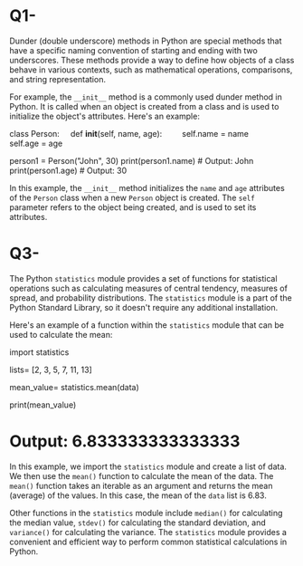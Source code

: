 # Q1-




Dunder (double underscore) methods in Python are special methods that have a specific naming convention of starting and ending with two underscores. These methods provide a way to define how objects of a class behave in various contexts, such as mathematical operations, comparisons, and string representation. 

For example, the `__init__` method is a commonly used dunder method in Python. It is called when an object is created from a class and is used to initialize the object's attributes. Here's an example:

class Person:
    def __init__(self, name, age):
        self.name = name
        self.age = age

person1 = Person("John", 30)
print(person1.name) # Output: John
print(person1.age) # Output: 30



In this example, the `__init__` method initializes the `name` and `age` attributes of the `Person` class when a new `Person` object is created. The `self` parameter refers to the object being created, and is used to set its attributes.




 # Q3-

The Python `statistics` module provides a set of functions for statistical operations such as calculating measures of central tendency, measures of spread, and probability distributions. The `statistics` module is a part of the Python Standard Library, so it doesn't require any additional installation.

Here's an example of a function within the `statistics` module that can be used to calculate the mean:

import statistics

lists= [2, 3, 5, 7, 11, 13]

mean_value= statistics.mean(data)

print(mean_value)

# Output: 6.833333333333333



In this example, we import the `statistics` module and create a list of data. We then use the `mean()` function to calculate the mean of the data. The `mean()` function takes an iterable as an argument and returns the mean (average) of the values. In this case, the mean of the `data` list is 6.83. 

Other functions in the `statistics` module include `median()` for calculating the median value, `stdev()` for calculating the standard deviation, and `variance()` for calculating the variance. The `statistics` module provides a convenient and efficient way to perform common statistical calculations in Python.
